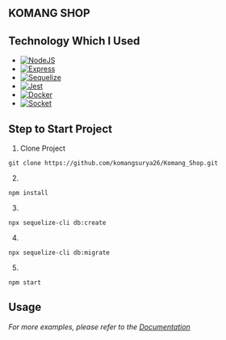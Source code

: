 ## KOMANG SHOP

## Technology Which I Used

* [![NodeJS][Node.js]][Node-url]
* [![Express][Express.js]][Express-url]
* [![Sequelize][Sequelize]][Sequelize-url]
* [![Jest][Jest]][Jest-url]
* [![Docker][Docker]][Docker-url]
* [![Socket][Socket]][Socket-url]


## Step to Start Project

 1. Clone Project
 ```
 git clone https://github.com/komangsurya26/Komang_Shop.git
 ```
 2. 
 ```
 npm install
 ```
 3. 
 ```
npx sequelize-cli db:create
 ```
 4. 
 ```
npx sequelize-cli db:migrate
 ```
 5. 
 ```
npm start
 ```

## Usage

_For more examples, please refer to the [Documentation](https://github.com/komangsurya26/Komang_Shop/blob/master/document.md)_


[Node.js]:https://img.shields.io/badge/NodeJs-green?style=for-the-badge&logo=nodedotjs
[Node-url]: https://nodejs.org/en
[Express.js]: https://img.shields.io/badge/Express-black?style=for-the-badge&logo=express
[Express-url]: https://expressjs.com/
[Sequelize]: https://img.shields.io/badge/sequelize-%2352B0E7?style=for-the-badge&logo=sequelize&logoColor=blue
[Sequelize-url]: https://sequelize.org/
[Jest]: https://img.shields.io/badge/jest-EE1B23?style=for-the-badge&logo=jest
[Jest-url]: https://jestjs.io/
[Docker]: https://img.shields.io/badge/docker-%232496ED?style=for-the-badge&logo=docker&logoColor=white
[Docker-url]: https://www.docker.com/
[Socket]: https://img.shields.io/badge/socket.io-%23010101?style=for-the-badge&logo=socketdotio&logoColor=white
[Socket-url]: https://socket.io/
